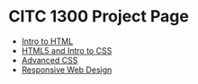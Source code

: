 # CITC 1300 Project Page


<ul>
    <li><a href="Intro/Index.html" target="_blank">Intro to HTML</a></li>
    <li><a href="HTML5_intro_to_css" target="_blank">HTML5 and Intro to CSS</a></li>
    <li><a href="adv_css" target="_blank">Advanced CSS</a></li>
    <li><a href="Responsive/index.html" target="_blank">Responsive Web Design</a></li>     
</ul>

